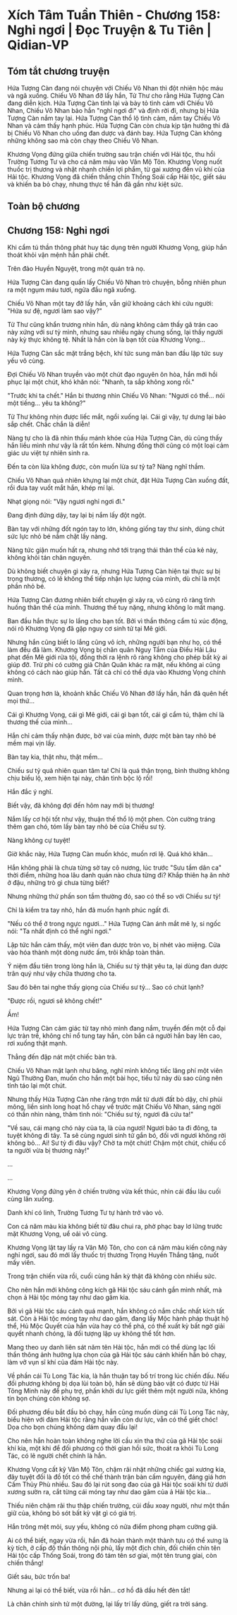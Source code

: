 # Xích Tâm Tuần Thiên - Chương 158: Nghỉ ngơi | Đọc Truyện & Tu Tiên | Qidian-VP



## Tóm tắt chương truyện

Hứa Tượng Càn đang nói chuyện với Chiếu Vô Nhan thì đột nhiên hộc máu và ngã xuống. Chiếu Vô Nhan đỡ lấy hắn, Tử Thư cho rằng Hứa Tượng Càn đang diễn kịch. Hứa Tượng Càn tỉnh lại và bày tỏ tình cảm với Chiếu Vô Nhan, Chiếu Vô Nhan bảo hắn "nghỉ ngơi đi" và định rời đi, nhưng bị Hứa Tượng Càn nắm tay lại. Hứa Tượng Càn thổ lộ tình cảm, nắm tay Chiếu Vô Nhan và cảm thấy hạnh phúc. Hứa Tượng Càn còn chưa kịp tận hưởng thì đã bị Chiếu Vô Nhan cho uống đan dược và đánh bay. Hứa Tượng Càn không những không sao mà còn chạy theo Chiếu Vô Nhan.

Khương Vọng đứng giữa chiến trường sau trận chiến với Hải tộc, thu hồi Trường Tương Tư và cho cá năm màu vào Vân Mộ Tôn. Khương Vọng nuốt thuốc trị thương và nhặt nhạnh chiến lợi phẩm, từ gai xương đến vũ khí của Hải tộc. Khương Vọng đã chiến thắng chín Thống Soái cấp Hải tộc, giết sáu và khiến ba bỏ chạy, nhưng thực tế hắn đã gần như kiệt sức.


## Toàn bộ chương

## Chương 158: Nghỉ ngơi

Khi cẩm tú thần thông phát huy tác dụng trên người Khương Vọng, giúp hắn thoát khỏi vận mệnh hẳn phải chết.

Trên đảo Huyền Nguyệt, trong một quán trà nọ.

Hứa Tượng Càn đang quấn lấy Chiếu Vô Nhan trò chuyện, bỗng nhiên phun ra một ngụm máu tươi, ngửa đầu ngã xuống.

Chiếu Vô Nhan một tay đỡ lấy hắn, vẫn giữ khoảng cách khi cứu người: "Hứa sư đệ, ngươi làm sao vậy?"

Tử Thư cũng khẩn trương nhìn hắn, dù nàng không cảm thấy gã trán cao này xứng với sư tỷ mình, nhưng sau nhiều ngày chung sống, lại thấy người này kỳ thực không tệ. Nhất là hắn còn là bạn tốt của Khương Vọng...

Hứa Tượng Càn sắc mặt trắng bệch, khí tức sung mãn ban đầu lập tức suy yếu vô cùng.

Đợi Chiếu Vô Nhan truyền vào một chút đạo nguyên ôn hòa, hắn mới hồi phục lại một chút, khó khăn nói: "Nhanh, ta sắp không xong rồi."

"Trước khi ta chết." Hắn bi thương nhìn Chiếu Vô Nhan: "Ngươi có thể... nói một tiếng... yêu ta không?"

Tử Thư không nhịn được liếc mắt, ngồi xuống lại. Cái gì vậy, tự dưng lại bảo sắp chết. Chắc chắn là diễn!

Nàng tự cho là đã nhìn thấu mánh khóe của Hứa Tượng Càn, dù cũng thấy hắn liều mình như vậy là rất tốn kém. Nhưng đồng thời cũng có một loại cảm giác ưu việt tự nhiên sinh ra.

Đến ta còn lừa không được, còn muốn lừa sư tỷ ta? Nàng nghĩ thầm.

Chiếu Vô Nhan quả nhiên khựng lại một chút, đặt Hứa Tượng Càn xuống đất, rồi đưa tay vuốt mắt hắn, khép mí lại.

Nhạt giọng nói: "Vậy ngươi nghỉ ngơi đi."

Đang định đứng dậy, tay lại bị nắm lấy đột ngột.

Bàn tay với những đốt ngón tay to lớn, không giống tay thư sinh, dùng chút sức lực nhỏ bé nắm chặt lấy nàng.

Nàng tức giận muốn hất ra, nhưng nhớ tới trạng thái thân thể của kẻ này, không khỏi tán chân nguyên.

Dù không biết chuyện gì xảy ra, nhưng Hứa Tượng Càn hiện tại thực sự bị trọng thương, có lẽ không thể tiếp nhận lực lượng của mình, dù chỉ là một phần nhỏ bé.

Hứa Tượng Càn đương nhiên biết chuyện gì xảy ra, vô cùng rõ ràng tình huống thân thể của mình. Thương thế tuy nặng, nhưng không lo mất mạng.

Ban đầu hắn thực sự lo lắng cho bạn tốt. Bởi vì thần thông cẩm tú xúc động, nói rõ Khương Vọng đã gặp nguy cơ sinh tử tại Mê giới.

Nhưng hắn cũng biết lo lắng cũng vô ích, những người bạn như họ, có thể làm đều đã làm. Khương Vọng bị chân quân Nguy Tầm của Điếu Hải Lâu phạt đến Mê giới rửa tội, đồng thời ra lệnh rõ ràng không cho phép bất kỳ ai giúp đỡ. Trừ phi có cường giả Chân Quân khác ra mặt, nếu không ai cũng không có cách nào giúp hắn. Tất cả chỉ có thể dựa vào Khương Vọng chính mình.

Quan trọng hơn là, khoảnh khắc Chiếu Vô Nhan đỡ lấy hắn, hắn đã quên hết mọi thứ...

Cái gì Khương Vọng, cái gì Mê giới, cái gì bạn tốt, cái gì cẩm tú, thậm chí là thương thế của mình...

Hắn chỉ cảm thấy nhận được, bờ vai của mình, được một bàn tay nhỏ bé mềm mại vịn lấy.

Bàn tay kia, thật nhu, thật mềm...

Chiếu sư tỷ quả nhiên quan tâm ta! Chỉ là quá thận trọng, bình thường không chịu biểu lộ, xem hiện tại này, chân tình bộc lộ rồi!

Hắn đắc ý nghĩ.

Biết vậy, đã không đợi đến hôm nay mới bị thương!

Nắm lấy cơ hội tốt như vậy, thuận thế thổ lộ một phen. Còn cường tráng thêm gan chó, tóm lấy bàn tay nhỏ bé của Chiếu sư tỷ.

Nàng không cự tuyệt!

Giờ khắc này, Hứa Tượng Càn muốn khóc, muốn rơi lệ. Quá khó khăn...

Hắn không phải là chưa từng sờ tay cô nương, lúc trước "Sưu tầm dân ca" thời điểm, những hoa lâu danh quán nào chưa từng đi? Khắp thiên hạ ăn nhờ ở đậu, những trò gì chưa từng biết?

Nhưng những thứ phấn son tầm thường đó, sao có thể so với Chiếu sư tỷ!

Chỉ là kiểm tra tay nhỏ, hắn đã muốn hạnh phúc ngất đi.

"Nếu có thể ở trong ngực ngươi..." Hứa Tượng Càn ánh mắt mê ly, si ngốc nói: "Ta nhất định có thể nghỉ ngơi."

Lập tức hắn cảm thấy, một viên đan dược tròn vo, bị nhét vào miệng. Cửa vào hóa thành một dòng nước ấm, trôi khắp toàn thân.

Ý niệm đầu tiên trong lòng hắn là, Chiếu sư tỷ thật yêu ta, lại dùng đan dược trân quý như vậy chữa thương cho ta.

Sau đó bên tai nghe thấy giọng của Chiếu sư tỷ... Sao có chút lạnh?

"Được rồi, ngươi sẽ không chết!"

Ầm!

Hứa Tượng Càn cảm giác từ tay nhỏ mình đang nắm, truyền đến một cỗ đại lực tràn trề, không chỉ nổ tung tay hắn, còn bắn cả người hắn bay lên cao, rơi xuống thật mạnh.

Thẳng đến đập nát một chiếc bàn trà.

Chiếu Vô Nhan mặt lạnh như băng, nghĩ mình không tiếc lãng phí một viên Ngũ Thường Đan, muốn cho hắn một bài học, tiểu tử này dù sao cũng nên tỉnh táo lại một chút.

Nhưng thấy Hứa Tượng Càn nhe răng trợn mắt từ dưới đất bò dậy, chỉ phủi mông, liền sinh long hoạt hổ chạy về trước mặt Chiếu Vô Nhan, sáng ngời có thần nhìn nàng, thâm tình nói: "Chiếu sư tỷ, ngươi đã cứu ta!"

"Về sau, cái mạng chó này của ta, là của ngươi! Ngươi bảo ta đi đông, ta tuyệt không đi tây. Ta sẽ cùng ngươi sinh tử gắn bó, đối với ngươi không rời không bỏ... Ai! Sư tỷ đi đâu vậy? Chờ ta một chút! Chậm một chút, chiếu cố ta người vừa bị thương này!"

...

...

Khương Vọng đứng yên ở chiến trường vừa kết thúc, nhìn cái đầu lâu cuối cùng lăn xuống.

Danh khí có linh, Trường Tương Tư tự hành trở vào vỏ.

Con cá năm màu kia không biết từ đâu chui ra, phờ phạc bay lơ lửng trước mặt Khương Vọng, uể oải vô cùng.

Khương Vọng lật tay lấy ra Vân Mộ Tôn, cho con cá năm màu kiến công này nghỉ ngơi, sau đó mới lấy thuốc trị thương Trọng Huyền Thắng tặng, nuốt mấy viên.

Trong trận chiến vừa rồi, cuối cùng hắn kỳ thật đã không còn nhiều sức.

Cho nên hắn mới không công kích gã Hải tộc sáu cánh gần mình nhất, mà chọn ả Hải tộc móng tay như dao găm kia.

Bởi vì gã Hải tộc sáu cánh quá mạnh, hắn không có nắm chắc nhất kích tất sát. Còn ả Hải tộc móng tay như dao găm, đang lấy Mộc hành pháp thuật hộ thể, Hủ Mộc Quyết của hắn vừa hay có thể phá, có thể xuất kỳ bất ngờ giải quyết nhanh chóng, là đối tượng lập uy không thể tốt hơn.

Mang theo uy danh liên sát năm tên Hải tộc, hắn mới có thể dùng lạc lối thần thông ảnh hưởng lựa chọn của gã Hải tộc sáu cánh khiến hắn bỏ chạy, làm vỡ vụn sĩ khí của đám Hải tộc này.

Về phần cái Tù Long Tác kia, là hắn thuận tay bố trí trong lúc chiến đấu. Nếu đối phương không bị dọa lùi toàn bộ, hắn sẽ dùng bảo vật có được từ Hải Tông Minh này để phụ trợ, phấn khởi dư lực giết thêm một người nữa, không tin bọn chúng còn không sợ.

Đối phương đều bắt đầu bỏ chạy, hắn cũng muốn dùng cái Tù Long Tác này, biểu hiện với đám Hải tộc rằng hắn vẫn còn dư lực, vẫn có thể giết chóc! Dọa cho bọn chúng không dám quay đầu lại!

Cho nên hắn hoàn toàn không nghe lời cầu xin tha thứ của gã Hải tộc soái khí kia, một khi để đối phương có thời gian hồi sức, thoát ra khỏi Tù Long Tác, có lẽ người chết chính là hắn.

Khương Vọng cất kỹ Vân Mộ Tôn, chậm rãi nhặt những chiếc gai xương kia, đây tuyệt đối là đồ tốt có thể chế thành trận bàn cấm nguyên, đáng giá hơn Cấm Thủy Phù nhiều. Sau đó lại rút song đao của gã Hải tộc soái khí từ dưới xương sườn ra, cắt từng cái móng tay như dao găm của ả Hải tộc kia...

Thiếu niên chậm rãi thu thập chiến trường, cúi đầu xoay người, như một thần giữ của, không bỏ sót bất kỳ vật gì có giá trị.

Hắn trông mệt mỏi, suy yếu, không có nửa điểm phong phạm cường giả.

Ai có thể biết, ngay vừa rồi, hắn đã hoàn thành một thành tựu có thể xưng là kỳ tích, ở cấp độ thần thông nội phủ, lấy một địch chín, đối chiến chín tên Hải tộc cấp Thống Soái, trong đó tám tên sơ giai, một tên trung giai, còn chiến thắng!

Giết sáu, bức trốn ba!

Nhưng ai lại có thể biết, vừa rồi hắn... cơ hồ đã dầu hết đèn tắt!

Là chân chính sinh tử một đường, lại lấy trí lấy dũng, giết ra trời sáng.